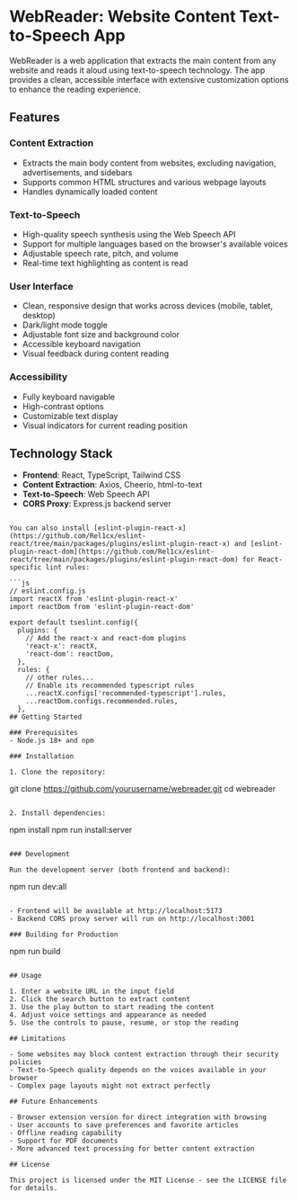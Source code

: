 # WebReader: Website Content Text-to-Speech App

WebReader is a web application that extracts the main content from any website and reads it aloud using text-to-speech technology. The app provides a clean, accessible interface with extensive customization options to enhance the reading experience.

## Features

### Content Extraction
- Extracts the main body content from websites, excluding navigation, advertisements, and sidebars
- Supports common HTML structures and various webpage layouts
- Handles dynamically loaded content

### Text-to-Speech
- High-quality speech synthesis using the Web Speech API
- Support for multiple languages based on the browser's available voices
- Adjustable speech rate, pitch, and volume
- Real-time text highlighting as content is read

### User Interface
- Clean, responsive design that works across devices (mobile, tablet, desktop)
- Dark/light mode toggle
- Adjustable font size and background color
- Accessible keyboard navigation
- Visual feedback during content reading

### Accessibility
- Fully keyboard navigable
- High-contrast options
- Customizable text display
- Visual indicators for current reading position

## Technology Stack

- **Frontend**: React, TypeScript, Tailwind CSS
- **Content Extraction**: Axios, Cheerio, html-to-text
- **Text-to-Speech**: Web Speech API
- **CORS Proxy**: Express.js backend server
```

You can also install [eslint-plugin-react-x](https://github.com/Rel1cx/eslint-react/tree/main/packages/plugins/eslint-plugin-react-x) and [eslint-plugin-react-dom](https://github.com/Rel1cx/eslint-react/tree/main/packages/plugins/eslint-plugin-react-dom) for React-specific lint rules:

```js
// eslint.config.js
import reactX from 'eslint-plugin-react-x'
import reactDom from 'eslint-plugin-react-dom'

export default tseslint.config({
  plugins: {
    // Add the react-x and react-dom plugins
    'react-x': reactX,
    'react-dom': reactDom,
  },
  rules: {
    // other rules...
    // Enable its recommended typescript rules
    ...reactX.configs['recommended-typescript'].rules,
    ...reactDom.configs.recommended.rules,
  },
## Getting Started

### Prerequisites
- Node.js 18+ and npm

### Installation

1. Clone the repository:
```
git clone https://github.com/yourusername/webreader.git
cd webreader
```

2. Install dependencies:
```
npm install
npm run install:server
```

### Development

Run the development server (both frontend and backend):
```
npm run dev:all
```

- Frontend will be available at http://localhost:5173
- Backend CORS proxy server will run on http://localhost:3001

### Building for Production

```
npm run build
```

## Usage

1. Enter a website URL in the input field
2. Click the search button to extract content
3. Use the play button to start reading the content
4. Adjust voice settings and appearance as needed
5. Use the controls to pause, resume, or stop the reading

## Limitations

- Some websites may block content extraction through their security policies
- Text-to-Speech quality depends on the voices available in your browser
- Complex page layouts might not extract perfectly

## Future Enhancements

- Browser extension version for direct integration with browsing
- User accounts to save preferences and favorite articles
- Offline reading capability
- Support for PDF documents
- More advanced text processing for better content extraction

## License

This project is licensed under the MIT License - see the LICENSE file for details.
```
